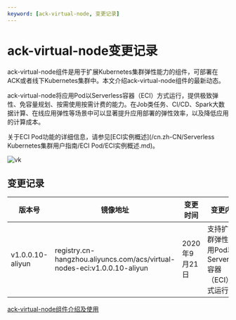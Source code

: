 ```yaml
---
keyword: [ack-virtual-node, 变更记录]
---
```


# ack-virtual-node变更记录

ack-virtual-node组件是用于扩展Kubernetes集群弹性能力的组件，可部署在ACK或者线下Kubernetes集群中。本文介绍ack-virtual-node组件的最新动态。

ack-virtual-node将应用Pod以Serverless容器（ECI）方式运行，提供极致弹性、免容量规划、按需使用按需计费的能力。在Job类任务、CI/CD、Spark大数据计算、在线应用弹性等场景中可以显著提升应用部署的弹性效率，以及降低应用的计算成本。

关于ECI Pod功能的详细信息，请参见[ECI实例概述](/cn.zh-CN/Serverless Kubernetes集群用户指南/ECI Pod/ECI实例概述.md)。

![vk](https://static-aliyun-doc.oss-accelerate.aliyuncs.com/assets/img/zh-CN/0265670061/p168908.png)

## 变更记录

|版本号|镜像地址|变更时间|变更内容|
|---|----|----|----|
|v1.0.0.10-aliyun|registry.cn-hangzhou.aliyuncs.com/acs/virtual-nodes-eci:v1.0.0.10-aliyun|2020年9月21日|支持扩展集群弹性，应用Pod以Serverless容器（ECI）方式运行。|

[ack-virtual-node组件介绍及使用](/cn.zh-CN/产品发布记录/组件介绍与变更记录/其他/ack-virtual-node/ack-virtual-node组件介绍.md)

  



